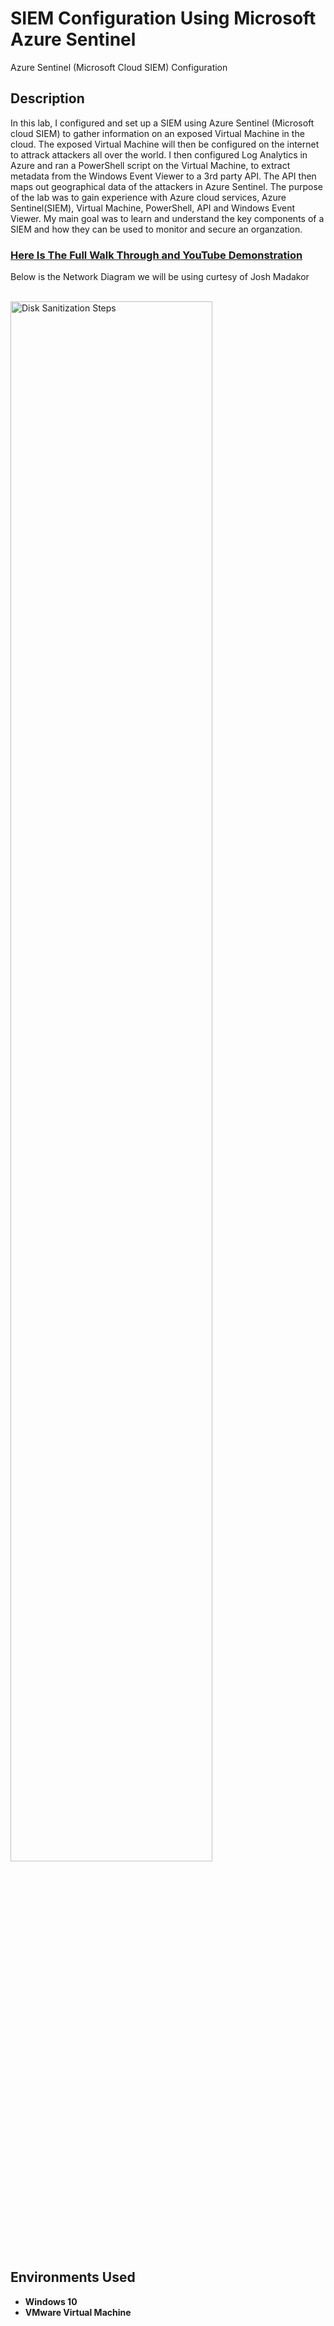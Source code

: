 # SIEM Configuration Using Microsoft Azure Sentinel
Azure Sentinel (Microsoft Cloud SIEM) Configuration

<h2>Description</h2>
In this lab, I configured and set up a SIEM using Azure Sentinel (Microsoft cloud SIEM) to gather information on an exposed Virtual Machine in the cloud. The exposed Virtual Machine will then be configured on the internet to attrack attackers all over the world. I then configured Log Analytics in Azure and ran a PowerShell script on the Virtual Machine, to extract metadata from the Windows Event Viewer to a 3rd party API. The API then maps out geographical data of the attackers in Azure Sentinel. The purpose of the lab was to gain experience with Azure cloud services, Azure Sentinel(SIEM), Virtual Machine, PowerShell, API and Windows Event Viewer. My main goal was to learn and understand the key components of a SIEM and how they can be used to monitor and secure an organzation. 



### [Here Is The Full Walk Through and YouTube Demonstration](https://www.youtube.com/watch?v=9BhqpBDn3uw)
 

Below is the Network Diagram we will be using curtesy of Josh Madakor

<br />
<img src="https://imgur.com/hrposQ6.png" height="80%" width="80%" alt="Disk Sanitization Steps"/>

<h2>Environments Used </h2>

- <b>Windows 10</b>
- <b>VMware Virtual Machine</b>

<br />
<br />
</p>

<!--
 ```diff
- text in red
+ text in green
! text in orange
# text in gray
@@ text in purple (and bold)@@
```

